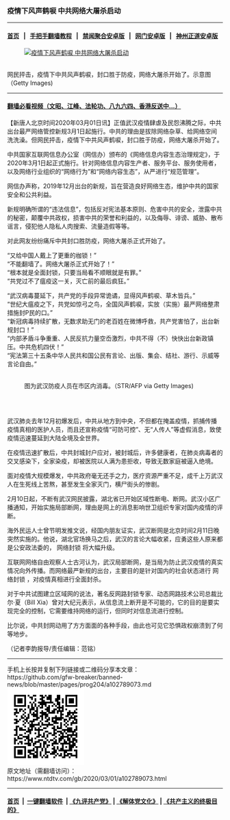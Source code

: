 ### 疫情下风声鹤唳 中共网络大屠杀启动
------------------------

#### [首页](https://github.com/gfw-breaker/banned-news/blob/master/README.md) &nbsp;&nbsp;|&nbsp;&nbsp; [手把手翻墙教程](https://github.com/gfw-breaker/guides/wiki) &nbsp;&nbsp;|&nbsp;&nbsp; [禁闻聚合安卓版](https://github.com/gfw-breaker/bn-android) &nbsp;&nbsp;|&nbsp;&nbsp; [网门安卓版](https://github.com/oGate2/oGate) &nbsp;&nbsp;|&nbsp;&nbsp; [神州正道安卓版](https://github.com/SzzdOgate/update) 



<div><div class="featured_image">
 <a href="https://i.ntdtv.com/assets/uploads/2020/03/5f949d15201683827c7b979e307bfb69-800x450.jpg" target="_blank">
  <figure>
   <img alt="疫情下风声鹤唳 中共网络大屠杀启动" src="https://i.ntdtv.com/assets/uploads/2020/03/5f949d15201683827c7b979e307bfb69-800x450.jpg"/>
  </figure><br/>
 </a>
 <span class="caption">
  网民抨击，疫情下中共风声鹤唳，封口胜于防疫，网络大屠杀开始了。示意图（Getty Images)
 </span>
</div>
</div><hr/>

#### [翻墙必看视频（文昭、江峰、法轮功、八九六四、香港反送中...）](https://github.com/gfw-breaker/banned-news/blob/master/pages/link3.md)

<div><div class="post_content" itemprop="articleBody">
 <p>
  【新唐人北京时间2020年03月01日讯】正值武汉疫情肆虐及民怨沸腾之际，中共出台最严网络管控新规3月1日起施行。中共的理由是拔除网络杂草、给网络空间洗洗澡。但网民抨击，疫情下中共风声鹤唳，封口胜于防疫，网络大屠杀开始了。
 </p>
 <p>
  中共国家互联网信息办公室（网信办）颁布的《网络信息内容生态治理规定》，于2020年3月1日起正式施行。针对网络信息内容生产者、服务平台、服务使用者，以及网络行业组织的“网络行为”和“网络内容生态”，从严进行“规范管理”。
 </p>
 <p>
  网信办声称，2019年12月出台的新规，旨在营造良好网络生态，维护中共的国家安全和公共利益。
 </p>
 <p>
  新规明确所谓的“违法信息”，包括反对宪法基本原则、危害中共的安全，泄露中共的秘密，颠覆中共政权，损害中共的荣誉和利益的，以及侮辱、诽谤、威胁、散布谣言，侵犯他人隐私人肉搜索、流量造假等等。
 </p>
 <p>
  对此网友纷纷痛斥中共封口胜防疫，网络大屠杀正式开始了。
 </p>
 <p>
  “又给中国人戴上了更重的枷锁！”
  <br/>
  “不能翻墙了。网络大屠杀正式开始了！”
  <br/>
  “根本就是全面封锁，只要当局看不顺眼就是有罪。”
  <br/>
  “共党过不了瘟疫这一关，灭亡前的最后疯狂。”
 </p>
 <p>
  “武汉病毒蔓延下，共产党的手段异常诡谲，显得风声鹤唳、草木皆兵。”
  <br/>
  “世纪大瘟疫之下，共党如惊弓之鸟，全国风声鹤唳，实放（实施）最严网络整肃措施封P民的口。”
  <br/>
  “新冠病毒持续扩散，无数求助无门的老百姓在微博呼救，共产党害怕了，出台新规封口！”
  <br/>
  “内部矛盾斗争重重、人民反抗力量空岙激烈，中共不得（不）快快出台新政镇压。中共危机四伏！”
  <br/>
  “宪法第三十五条中华人民共和国公民有言论、出版、集会、结社、游行、示威等言论自由。”
 </p>
 <figure class="wp-caption alignnone" id="attachment_102784325" style="width: 600px">
  <ok href="https://i.ntdtv.com/assets/uploads/2020/02/GettyImages-1202928401.jpg">
   <img alt="" class="size-medium wp-image-102784325" src="https://i.ntdtv.com/assets/uploads/2020/02/GettyImages-1202928401-600x338.jpg"/>
  </ok>
  <br/><figcaption class="wp-caption-text">
   图为武汉防疫人员在市区内消毒。（STR/AFP via Getty Images)
  </figcaption><br/>
 </figure><br/>
 <p>
  武汉肺炎去年12月初爆发后，中共从地方到中央，不但都在掩盖疫情，抓捕传播疫情真相的医护人员，而且还宣称疫情“可防可控”、无“人传人”等虚假消息，致使疫情迅速蔓延到大陆全境及全世界。
 </p>
 <p>
  在疫情迅速扩散后，中共封城封户应对，被封城后，许多健康者，在肺炎病毒者的交叉感染下，全家染疫，却被医院以人满为患拒收，导致无数家庭被逼入绝境。
 </p>
 <p>
  面对疫情大规模爆发，中共政府毫无还手之力，医疗资源严重不足，成千上万武汉人在生死线上苦熬，甚至发生全家灭门，横尸街头的惨剧。
 </p>
 <p>
  2月10日起，不断有武汉网民披露，湖北省已开始区域性断电、断网。武汉小区广播通知，开始实施局部断网，理由是网上的消息影响世卫组织专家对国内疫情的评断。
 </p>
 <p>
  海外民运人士曾节明发推文说，经国内朋友证实，武汉断网是北京时间2月11日晚突然实施的。他说，湖北官场换马之后，武汉的言论大幅收紧，应勇这些人原来都是公安政法委的，
  <ok href="https://www.ntdtv.com/gb/网络封锁.htm">
   网络封锁
  </ok>
  将大幅升级。
 </p>
 <p>
  互联网网络自由观察人士古河认为，武汉局部断网，是当局为防止武汉疫情的真实情况向外传播。而网络最严新规的出台，主要目的是针对国内的社会状态进行
  <ok href="https://www.ntdtv.com/gb/网络封锁.htm">
   网络封锁
  </ok>
  ，对疫情真相进行全面封杀。
 </p>
 <p>
  对于中共试图建立区域网的说法，著名反网路封锁专家、动态网路技术公司总裁比尔·夏（Bill Xia）曾对大纪元表示，从信息流上断开是不可能的，它的目的是要实现完全的控制，它需要维持网络的运行，但同时对信息流进行控制。
 </p>
 <p>
  比尔说，中共封网动用了方方面面的各种手段，由此也可见它恐惧政权崩溃到了何等地步。
 </p>
 <p>
  （记者李韵报导/责任编辑：范铭）
 </p>
 <div class="single_ad">
 </div>
</div>
</div>
<hr/>
手机上长按并复制下列链接或二维码分享本文章：<br/>
https://github.com/gfw-breaker/banned-news/blob/master/pages/prog204/a102789073.md <br/>
<a href='https://github.com/gfw-breaker/banned-news/blob/master/pages/prog204/a102789073.md'><img src='https://github.com/gfw-breaker/banned-news/blob/master/pages/prog204/a102789073.md.png'/></a> <br/>
原文地址（需翻墙访问）：https://www.ntdtv.com/gb/2020/03/01/a102789073.html


------------------------
#### [首页](https://github.com/gfw-breaker/banned-news/blob/master/README.md) &nbsp;|&nbsp; [一键翻墙软件](https://github.com/gfw-breaker/nogfw/blob/master/README.md) &nbsp;| [《九评共产党》](https://github.com/gfw-breaker/9ping.md/blob/master/README.md#九评之一评共产党是什么) | [《解体党文化》](https://github.com/gfw-breaker/jtdwh.md/blob/master/README.md) | [《共产主义的终极目的》](https://github.com/gfw-breaker/gczydzjmd.md/blob/master/README.md)


<img src='http://gfw-breaker.win/banned-news/pages/prog204/a102789073.md' width='0px' height='0px'/>